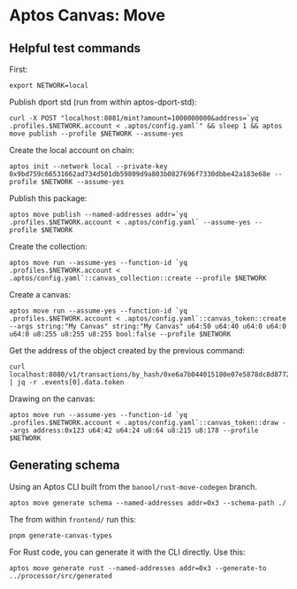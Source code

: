 # Aptos Canvas: Move

## Helpful test commands

First:
```
export NETWORK=local
```

Publish dport std (run from within aptos-dport-std):
```
curl -X POST "localhost:8081/mint?amount=1000000000&address=`yq .profiles.$NETWORK.account < .aptos/config.yaml`" && sleep 1 && aptos move publish --profile $NETWORK --assume-yes
```

Create the local account on chain:
```
aptos init --network local --private-key 0x9bd759c66531662ad734d501db59809d9a803b0827696f7330dbbe42a183e68e --profile $NETWORK --assume-yes
```

Publish this package:
```
aptos move publish --named-addresses addr=`yq .profiles.$NETWORK.account < .aptos/config.yaml` --assume-yes --profile $NETWORK
```

Create the collection:
```
aptos move run --assume-yes --function-id `yq .profiles.$NETWORK.account < .aptos/config.yaml`::canvas_collection::create --profile $NETWORK
```

Create a canvas:
```
aptos move run --assume-yes --function-id `yq .profiles.$NETWORK.account < .aptos/config.yaml`::canvas_token::create --args string:"My Canvas" string:"My Canvas" u64:50 u64:40 u64:0 u64:0 u64:0 u8:255 u8:255 u8:255 bool:false --profile $NETWORK
```

Get the address of the object created by the previous command:
```
curl localhost:8080/v1/transactions/by_hash/0xe6a7b044015180e07e5878dc8d87729010fa25241d76ea34b2ebc003e9b64e6b | jq -r .events[0].data.token
```

Drawing on the canvas:
```
aptos move run --assume-yes --function-id `yq .profiles.$NETWORK.account < .aptos/config.yaml`::canvas_token::draw --args address:0x123 u64:42 u64:24 u8:64 u8:215 u8:178 --profile $NETWORK
```


## Generating schema
Using an Aptos CLI built from the `banool/rust-move-codegen` branch.
```
aptos move generate schema --named-addresses addr=0x3 --schema-path ./
```

The from within `frontend/` run this:
```
pnpm generate-canvas-types
```

For Rust code, you can generate it with the CLI directly. Use this:
```
aptos move generate rust --named-addresses addr=0x3 --generate-to ../processor/src/generated
```
